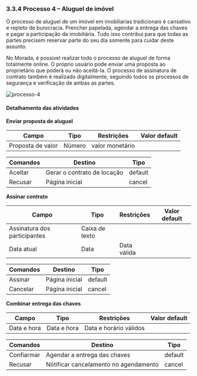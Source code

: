 ### 3.3.4 Processo 4 – Aluguel de imóvel

O processo de aluguel de um imóvel em imobiliarias tradicionais é cansativo e repleto de burocracia. Prencher papelada, agendar a entrega das chaves e pagar a participação da imobiliária. Tudo isso contribui para que todas as partes precisem reservar parte do seu dia somente para cuidar deste assunto.

No Morada, é possivel realizar todo o processo de aluguel de forma totalmente online. O próprio usuário pode enviar uma proposta ao proprietário que poderá ou não aceitá-la.
O processo de assinatura de contrato também é realizado digitalmente, seguindo todos os processos de segurança e verificação de ambas as partes.

![processo-4](https://github.com/ICEI-PUC-Minas-PPLES-TI/plf-es-2023-2-ti2-1372100-morada/assets/78454334/5ada9768-bad3-418e-bd74-a537a73962b5)


#### Detalhamento das atividades


**Enviar proposta de aluguel**

| **Campo**       | **Tipo**         | **Restrições** | **Valor default** |
| ---             | ---              | ---            | ---               |
| Proposta de valor| Número   | valor monetário |                |

| **Comandos**         |  **Destino**                   | **Tipo** |
| ---                  | ---                            | ---               |
| Aceitar              | Gerar o contrato de locação    | default           |
| Recusar              | Página inicial                 | cancel            |

**Assinar contrato**

| **Campo**       | **Tipo**         | **Restrições** | **Valor default** |
| ---             | ---              | ---            | ---               |
| Assinatura dos participantes | Caixa de texto  |                |                   |
| Data atual      | Data             | Data válida    |                   |

| **Comandos**         |  **Destino**                   | **Tipo**          |
| ---                  | ---                            | ---               |
| Assinar              | Página inicial                 | default           |
| Cancelar             | Página inicial                 | cancel            |

**Combinar entrega das chaves**

| **Campo**       | **Tipo**         | **Restrições** | **Valor default** |
| ---             | ---              | ---            | ---               |
| Data e hora     | Data e hora      | Data e horário válidos    |                   |

| **Comandos**         |  **Destino**                   | **Tipo** |
| ---                  | ---                            | ---               |
| Confiarmar           | Agendar a entrega das chaves   | default           |
| Recusar              | Nótificar cancelamento no agendamento          | cancel            |

